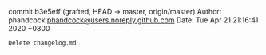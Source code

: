 commit b3e5eff (grafted, HEAD -> master, origin/master)
Author: phandcock <phandcock@users.noreply.github.com>
Date:   Tue Apr 21 21:16:41 2020 +0800

    Delete changelog.md
